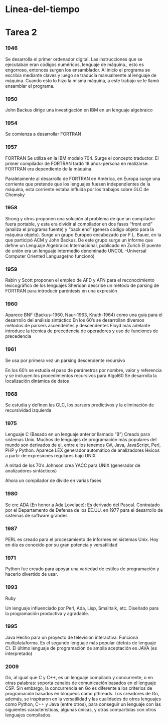 # Linea-del-tiempo

# Tarea 2


### 1946

Se desarrolla el primer ordenador digital. Las instrucciones que se ejecutaban eran códigos numéricos, lenguaje de máquina., esto es engorroso, entonces surgen los ensamblador. Al inicio el programa se escribía mediante claves y luego se traducía manualmente al lenguaje de máquina. Cuando esto lo hizo la misma máquina, a este trabajo se le llamó ensamblar el programa.


### 1950

John Backus dirige una investigación en IBM en un lenguaje algebraico


### 1954

Se comienza a desarrollar FORTRAN

### 1957

FORTRAN
Se utiliza en la IBM modelo 704. Surge el concepto traductor. El primer compilador de FORTRAN tardó 18 años-persona en realizarse.
FORTRAN era dependiente de la máquina.

Paralelamente al desarrollo de FORTRAN en América, en Europa surge una corriente que pretende que los lenguajes fuesen independientes de la máquina, esta corriente estaba influida por los trabajos sobre GLC de Chomsky

### 1958

Strong y otros proponen una solución al problema de que un compilador fuera portable, y esta era dividir al compilador en dos fases “front end” (analiza el programa fuente) y “back end” (genera código objeto para la máquina objeto).
Surge un grupo Europeo encabezado por F.L. Bauer, en la que participó ACM y John Backus. De este grupo surge un informe que define un Lenguaje Algebraico Internacional, publicado en Zurich
El puente de unión era un lenguaje intermedio denominado UNCOL –Universal Computer Oriented Language(no funcionó)

### 1959

Rabin y Scott proponen el empleo de AFD y AFN para el reconocimiento lexicográfico de los lenguajes
Sheridan describe un método de parsing de FORTRAN para introducir paréntesis en una expresión

### 1960

Aparece BNF (Backus-1960, Naur-1963, Knuth-1964) como una guía para el desarrollo del análisis sintáctico
En los 60’s se desarrollan diversos métodos de parsers ascendentes y descendentes
Floyd más adelante introduce la técnica de precedencia de operadores y uso de funciones de precedencia

### 1961

Se usa por primera vez un parsing descendente recursivo

En los 60’s se estudia el paso de parámetros por nombre, valor y referencia y se incluyen los procedimientos recursivos para Algol60
Se desarrolla la localización dinámica de datos

### 1968
Se estudia y definen las GLC, los parsers predictivos y la eliminación de recursividad izquierda

### 1975

Lenguaje C (Basado en un lenguaje anterior llamado “B”) Creado para sistemas Unix. Muchos de lenguajes de programación más populares del mundo son derivados de el, entre ellos tenemos C#, Java, JavaScript, Perl, PHP y Python.
Aparece LEX generador automático de analizadores léxicos a partir de expresiones regulares bajo UNIX

A mitad de los 70’s Johnson crea YACC para UNIX (generador de analizadores sintácticos)

Ahora un compilador de divide en varias fases

### 1980

Se cre ADA (En honor a Ada Lovelace): Es derivado del Pascal. Contratado por el Departamento de Defensa de los EE.UU. en 1977 para el desarrollo de sistemas de software grandes

### 1987

PERL es creado para el procesamiento de informes en sistemas Unix. Hoy en día es conocido por su gran potencia y versatilidad

### 1971

Python fue creado para apoyar una variedad de estilos de programación y hacerlo divertido de usar.

### 1993

Ruby

Un lenguaje influenciado por Perl, Ada, Lisp, Smalltalk, etc. Diseñado para la programación productiva y agradable.

### 1995

Java
Hecho para un proyecto de televisión interactiva. Funciona multiplataforma. Es el segundo lenguaje más popular (detrás de lenguaje C).
El último lenguaje de programación de amplia aceptación es JAVA (es interpretado)


### 2009

Go, al igual que C y C++, es un lenguaje compilado y concurrente, o en otras palabras: soporta canales de comunicación basados en el lenguaje CSP. Sin embargo, la concurrencia en Go es diferente a los criterios de programación basados en bloqueos como pthreads. Los creadores de Go, además, se inspiraron en la versatilidad y las cualidades de otros lenguajes como Python, C++ y Java (entre otros), para conseguir un lenguaje con las siguientes características, algunas únicas, y otras compartidas con otros lenguajes compilados.